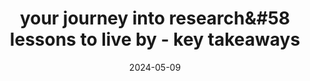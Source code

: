 ---
layout: post
title: your journey into research&#58 lessons to live by - key takeaways
date: 2024-05-09
description: a discussion on lessons to live by in your journey into research, held during the inaugural session of the 'Cohere for AI&#58 Roads to Research' series
tags: ["machine learning", "research", "Cohere for AI"]
# categories: sample-posts
thumbnail: assets/img/blog_preview/2024-05-09-C4AI-Roads-To-Research-Talk1.png
featured: false
redirect: https://www.linkedin.com/pulse/your-journey-research-lessons-live-key-takeaways-cohere-for-ai-mnh5c/
---
